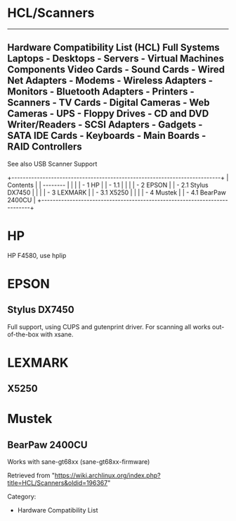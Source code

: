 HCL/Scanners
============

  ------------------------------------------------------------------------------------------------------------------------------------------------------------------------------------------------------------------------------------------------------------------------------------------------------------------------
  Hardware Compatibility List (HCL)
  Full Systems
  Laptops - Desktops - Servers - Virtual Machines
  Components
  Video Cards - Sound Cards - Wired Net Adapters - Modems - Wireless Adapters - Monitors - Bluetooth Adapters - Printers - Scanners - TV Cards - Digital Cameras - Web Cameras - UPS - Floppy Drives - CD and DVD Writer/Readers - SCSI Adapters - Gadgets - SATA IDE Cards - Keyboards - Main Boards - RAID Controllers
  ------------------------------------------------------------------------------------------------------------------------------------------------------------------------------------------------------------------------------------------------------------------------------------------------------------------------

See also USB Scanner Support

+--------------------------------------------------------------------------+
| Contents                                                                 |
| --------                                                                 |
|                                                                          |
| -   1 HP                                                                 |
|     -   1.1                                                              |
|                                                                          |
| -   2 EPSON                                                              |
|     -   2.1 Stylus DX7450                                                |
|                                                                          |
| -   3 LEXMARK                                                            |
|     -   3.1 X5250                                                        |
|                                                                          |
| -   4 Mustek                                                             |
|     -   4.1 BearPaw 2400CU                                               |
+--------------------------------------------------------------------------+

HP
==

HP F4580, use hplip

EPSON
=====

Stylus DX7450
-------------

Full support, using CUPS and gutenprint driver. For scanning all works
out-of-the-box with xsane.

LEXMARK
=======

X5250
-----

Mustek
======

BearPaw 2400CU
--------------

Works with sane-gt68xx (sane-gt68xx-firmware)

Retrieved from
"https://wiki.archlinux.org/index.php?title=HCL/Scanners&oldid=196367"

Category:

-   Hardware Compatibility List
